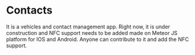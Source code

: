 # Contacts
It is a vehicles and contact management app. Right now, it is under construction and NFC support needs to be added made on Meteor JS platform for IOS and Android. Anyone can contribute to it and add the NFC support.
